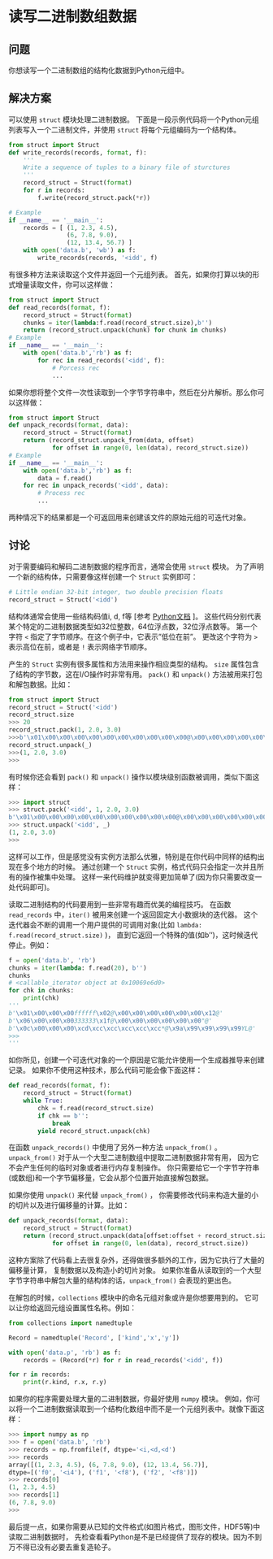 # 读写二进制数组数据

## 问题

你想读写一个二进制数组的结构化数据到Python元组中。

## 解决方案

可以使用 `struct` 模块处理二进制数据。 下面是一段示例代码将一个Python元组列表写入一个二进制文件，并使用 `struct` 将每个元组编码为一个结构体。

```python
from struct import Struct
def write_records(records, format, f):
    '''
    Write a sequence of tuples to a binary file of sturctures
    '''
    record_struct = Struct(format)
    for r in records:
        f.write(record_struct.pack(*r))

# Example 
if __name__ == '__main__':
    records = [ (1, 2.3, 4.5),
                (6, 7.8, 9.0),
                (12, 13.4, 56.7) ]
    with open('data.b', 'wb') as f:
        write_records(records, '<idd', f)
```

有很多种方法来读取这个文件并返回一个元组列表。 首先，如果你打算以块的形式增量读取文件，你可以这样做：

```python
from struct import Struct
def read_records(format, f):
    record_struct = Struct(format)
    chunks = iter(lambda:f.read(record_struct.size),b'')
    return (record_struct.unpack(chunk) for chunk in chunks)
# Example
if __name__ == '__main__':
    with open('data.b','rb') as f:
        for rec in read_records('<idd', f):
            # Porcess rec
            ...
```

如果你想将整个文件一次性读取到一个字节字符串中，然后在分片解析。那么你可以这样做：

```python
from struct import Struct
def unpack_records(format, data):
    record_struct = Struct(format)
    return (record_struct.unpack_from(data, offset)
            for offset in range(0, len(data), record_struct.size))
# Example
if __name__ == '__main__':
    with open('data.b','rb') as f:
        data = f.read()
    for rec in unpack_records('<idd', data):
        # Process rec
        ...
```

两种情况下的结果都是一个可返回用来创建该文件的原始元组的可迭代对象。

## 讨论

对于需要编码和解码二进制数据的程序而言，通常会使用 `struct` 模块。 为了声明一个新的结构体，只需要像这样创建一个 `Struct` 实例即可：

```python
# Little endian 32-bit integer, two double precision floats
record_struct = Struct('<idd')
```

结构体通常会使用一些结构码值i, d, f等 [参考 [Python文档](https://docs.python.org/3/library/struct.html) ]。 这些代码分别代表某个特定的二进制数据类型如32位整数，64位浮点数，32位浮点数等。 第一个字符 `<` 指定了字节顺序。在这个例子中，它表示”低位在前”。 更改这个字符为 `>` 表示高位在前，或者是 `!` 表示网络字节顺序。

产生的 `Struct` 实例有很多属性和方法用来操作相应类型的结构。 `size` 属性包含了结构的字节数，这在I/O操作时非常有用。 `pack()` 和 `unpack()` 方法被用来打包和解包数据。比如：

```python
from struct import Struct
record_struct = Struct('<idd')
record_struct.size
>>> 20
record_struct.pack(1, 2.0, 3.0)
>>>b'\x01\x00\x00\x00\x00\x00\x00\x00\x00\x00\x00@\x00\x00\x00\x00\x00\x00\x08@'
record_struct.unpack(_)
>>>(1, 2.0, 3.0)
>>>
```

有时候你还会看到 `pack()` 和 `unpack()` 操作以模块级别函数被调用，类似下面这样：

```python
>>> import struct
>>> struct.pack('<idd', 1, 2.0, 3.0)
b'\x01\x00\x00\x00\x00\x00\x00\x00\x00\x00\x00@\x00\x00\x00\x00\x00\x00\x08@'
>>> struct.unpack('<idd', _)
(1, 2.0, 3.0)
>>>
```

这样可以工作，但是感觉没有实例方法那么优雅，特别是在你代码中同样的结构出现在多个地方的时候。 通过创建一个 `Struct` 实例，格式代码只会指定一次并且所有的操作被集中处理。 这样一来代码维护就变得更加简单了(因为你只需要改变一处代码即可)。

读取二进制结构的代码要用到一些非常有趣而优美的编程技巧。 在函数　`read_records` 中，`iter()` 被用来创建一个返回固定大小数据块的迭代器。 这个迭代器会不断的调用一个用户提供的可调用对象(比如 `lambda: f.read(record_struct.size)` )， 直到它返回一个特殊的值(如b’‘)，这时候迭代停止。例如：

```python
f = open('data.b', 'rb')
chunks = iter(lambda: f.read(20), b'')
chunks
# <callable_iterator object at 0x10069e6d0>
for chk in chunks:
    print(chk)
'''
b'\x01\x00\x00\x00ffffff\x02@\x00\x00\x00\x00\x00\x00\x12@'
b'\x06\x00\x00\x00333333\x1f@\x00\x00\x00\x00\x00\x00"@'
b'\x0c\x00\x00\x00\xcd\xcc\xcc\xcc\xcc\xcc*@\x9a\x99\x99\x99\x99YL@'
>>>
'''
```

如你所见，创建一个可迭代对象的一个原因是它能允许使用一个生成器推导来创建记录。 如果你不使用这种技术，那么代码可能会像下面这样：

```python
def read_records(format, f):
    record_struct = Struct(format)
    while True:
        chk = f.read(record_struct.size)
        if chk == b'':
            break
        yield record_struct.unpack(chk)
```

在函数 `unpack_records()` 中使用了另外一种方法 `unpack_from()` 。 `unpack_from()` 对于从一个大型二进制数组中提取二进制数据非常有用， 因为它不会产生任何的临时对象或者进行内存复制操作。 你只需要给它一个字节字符串(或数组)和一个字节偏移量，它会从那个位置开始直接解包数据。

如果你使用 `unpack()` 来代替 `unpack_from()` ， 你需要修改代码来构造大量的小的切片以及进行偏移量的计算。比如：

```python
def unpack_records(format, data):
    record_struct = Struct(format)
    return (record_struct.unpack(data[offset:offset + record_struct.size])
            for offset in range(0, len(data), record_struct.size))
```

这种方案除了代码看上去很复杂外，还得做很多额外的工作，因为它执行了大量的偏移量计算， 复制数据以及构造小的切片对象。 如果你准备从读取到的一个大型字节字符串中解包大量的结构体的话，`unpack_from()` 会表现的更出色。

在解包的时候，`collections` 模块中的命名元组对象或许是你想要用到的。 它可以让你给返回元组设置属性名称。例如：

```python
from collections import namedtuple

Record = namedtuple('Record', ['kind','x','y'])

with open('data.p', 'rb') as f:
    records = (Record(*r) for r in read_records('<idd', f))

for r in records:
    print(r.kind, r.x, r.y)
```

如果你的程序需要处理大量的二进制数据，你最好使用 `numpy` 模块。 例如，你可以将一个二进制数据读取到一个结构化数组中而不是一个元组列表中。就像下面这样：

```python
>>> import numpy as np
>>> f = open('data.b', 'rb')
>>> records = np.fromfile(f, dtype='<i,<d,<d')
>>> records
array([(1, 2.3, 4.5), (6, 7.8, 9.0), (12, 13.4, 56.7)],
dtype=[('f0', '<i4'), ('f1', '<f8'), ('f2', '<f8')])
>>> records[0]
(1, 2.3, 4.5)
>>> records[1]
(6, 7.8, 9.0)
>>>
```

最后提一点，如果你需要从已知的文件格式(如图片格式，图形文件，HDF5等)中读取二进制数据时， 先检查看看Python是不是已经提供了现存的模块。因为不到万不得已没有必要去重复造轮子。
